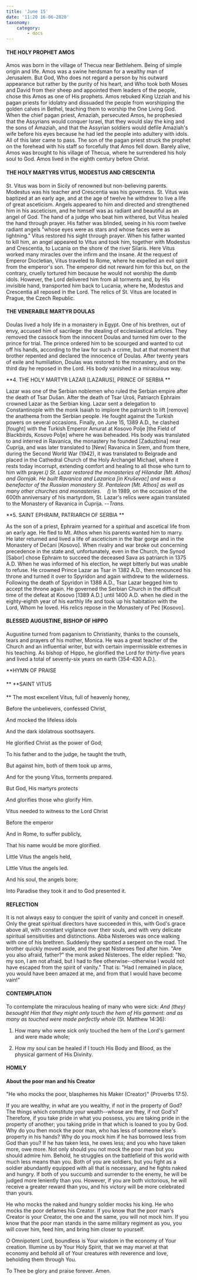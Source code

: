 ```yaml
---
title: 'June 15'
date: '11:20 16-06-2020'
taxonomy:
    category:
        - docs
---
```


#### THE HOLY PROPHET AMOS

Amos was born in the village of Thecua near Bethlehem. Being of simple origin and life. Amos was a swine herdsman for a wealthy man of Jerusalem. But God, Who does not regard a person by his outward appearance but rather by the purity of his heart, and Who took both Moses and David from their sheep and appointed them leaders of the people, chose this Amos as one of His prophets. Amos rebuked King Uzziah and his pagan priests for idolatry and dissuaded the people from worshipping the golden calves in Bethel, teaching them to worship the One Living God. When the chief pagan priest, Amaziah, persecuted Amos, he prophesied that the Assyrians would conquer Israel, that they would slay the king and the sons of Amaziah, and that the Assyrian soldiers would defile Amaziah's wife before his eyes because he had led the people into adultery with idols. All of this later came to pass. The son of the pagan priest struck the prophet on the forehead with his staff so forcefully that Amos fell down. Barely alive, Amos was brought to his village of Thecua, where he surrendered his holy soul to God. Amos lived in the eighth century before Christ.

#### THE HOLY MARTYRS VITUS, MODESTUS AND CRESCENTIA

St. Vitus was born in Sicily of renowned but non-believing parents. Modestus was his teacher and Crescentia was his governess. St. Vitus was baptized at an early age, and at the age of twelve he withdrew to live a life of great asceticism. Angels appeared to him and directed and strengthened him in his asceticism, and he himself was as radiant and beautiful as an angel of God. The hand of a judge who beat him withered, but Vitus healed the hand through prayer. His father was blinded, seeing in his room twelve radiant angels "whose eyes were as stars and whose faces were as lightning." Vitus restored his sight through prayer. When his father wanted to kill him, an angel appeared to Vitus and took him, together with Modestus and Crescentia, to Lucania on the shore of the river Silaris. Here Vitus worked many miracles over the infirm and the insane. At the request of Emperor Diocletian, Vitus traveled to Rome, where he expelled an evil spirit from the emperor's son. The emperor did not reward him for this but, on the contrary, cruelly tortured him because he would not worship the dumb idols. However, the Lord delivered him from all torments and, by His invisible hand, transported him back to Lucania, where he, Modestus and Crescentia all reposed in the Lord. The relics of St. Vitus are located in Prague, the Czech Republic.

#### THE VENERABLE MARTYR DOULAS

Doulas lived a holy life in a monastery in Egypt. One of his brethren, out of envy, accused him of sacrilege: the stealing of ecclesiastical articles. They removed the cassock from the innocent Doulas and turned him over to the prince for trial. The prince ordered him to be scourged and wanted to cut off his hands, according to the law for such a crime, but at that moment that brother repented and declared the innocence of Doulas. After twenty years of exile and humiliation, Doulas was restored to the monastery, and on the third day he reposed in the Lord. His body vanished in a miraculous way.

**4. THE HOLY MARTYR LAZAR [LAZARUS], PRINCE OF SERBIA
**

Lazar was one of the Serbian noblemen who ruled the Serbian empire after the death of Tsar Dušan. After the death of Tsar Uroš, Patriarch Ephraim crowned Lazar as the Serbian king. Lazar sent a delegation to Constantinople with the monk Isaiah to implore the patriarch to lift [remove] the anathema from the Serbian people. He fought against the Turkish powers on several occasions. Finally, on June 15, 1389 A.D., he clashed [fought] with the Turkish Emperor Amurat at Kosovo Polje [the Field of Blackbirds, Kosovo Polje] where he was beheaded. His body was translated to and interred in Ravanica, the monastery he founded [Zaduzbina] near Ćuprija, and was later translated to [New] Ravanica in Srem, and from there, during the Second World War (1942), it was translated to Belgrade and placed in the Cathedral Church of the Holy Archangel Michael, where it rests today incorrupt, extending comfort and healing to all those who turn to him with prayer.(*) St. Lazar restored the monasteries of Hilandar [Mt. Athos] and Gornjak. He built Ravanica and Lazarica [in Kruševac] and was a benefactor of the Russian monastery St. Pantaleon [Mt. Athos] as well as many other churches and monasteries.
   (*) In 1989, on the occasion of the 600th anniversary of his martyrdom, St. Lazar's relics were again translated to the Monastery of Ravanica in Ćuprija. --*Trans.*

**5. SAINT EPHRAIM, PATRIARCH OF SERBIA
**

As the son of a priest, Ephraim yearned for a spiritual and ascetical life from an early age. He fled to Mt. Athos when his parents wanted him to marry. He later returned and lived a life of asceticism in the Ibar gorge and in the Monastery of Dečani [Kosovo]. When rivalry and war broke out concerning precedence in the state and, unfortunately, even in the Church, the Synod [Sabor] chose Ephraim to succeed the deceased Sava as patriarch in 1375 A.D. When he was informed of his election, he wept bitterly but was unable to refuse. He crowned Prince Lazar as Tsar in 1382 A.D., then renounced his throne and turned it over to Spyridon and again withdrew to the wilderness. Following the death of Spyridon in 1388 A.D., Tsar Lazar begged him to accept the throne again. He governed the Serbian Church in the difficult time of the defeat at Kosovo [1389 A.D.] until 1400 A.D. when he died in the eighty-eighth year of his earthly life and took up his habitation with the Lord, Whom he loved. His relics repose in the Monastery of Peć [Kosovo].

#### BLESSED AUGUSTINE, BISHOP OF HIPPO

Augustine turned from paganism to Christianity, thanks to the counsels, tears and prayers of his mother, Monica. He was a great teacher of the Church and an influential writer, but with certain impermissible extremes in his teaching. As bishop of Hippo, he glorified the Lord for thirty-five years and lived a total of seventy-six years on earth (354-430 A.D.).


**HYMN OF PRAISE
####  
**
**SAINT VITUS
####  
**
The most excellent Vitus, full of heavenly honey,
 

Before the unbelievers, confessed Christ,
 

And mocked the lifeless idols
 

And the dark idolatrous soothsayers.
 

He glorified Christ as the power of God;
 

To his father and to the judge, he taught the truth,
 

But against him, both of them took up arms,
 

And for the young Vitus, torments prepared.


But God, His martyrs protects
 

And glorifies those who glorify Him.
 

Vitus needed to witness to the Lord Christ
 

Before the emperor
 

And in Rome, to suffer publicly,
 

That his name would be more glorified.
 

Little Vitus the angels held,
 

Little Vitus the angels led.
 

And his soul, the angels bore;
 

Into Paradise they took it and to God presented it.
 

#### REFLECTION

It is not always easy to conquer the spirit of vanity and conceit in oneself. Only the great spiritual directors have succeeded in this, with God's grace above all, with constant vigilance over their souls, and with very delicate spiritual sensitivities and distinctions. Abba Nisteroes was once walking with one of his brethren. Suddenly they spotted a serpent on the road. The brother quickly moved aside, and the great Nisteroes fled after him. "Are you also afraid, father?" the monk asked Nisteroes. The elder replied: "No, my son, I am not afraid, but I had to flee otherwise--otherwise I would not have escaped from the spirit of vanity." That is: "Had I remained in place, you would have been amazed at me, and from that I would have become vain!"


#### CONTEMPLATION


To contemplate the miraculous healing of many who were sick: *And (they) besought Him that they might only touch the hem of His garment: and as many as touched were made perfectly whole* (St. Matthew 14:36):

1.  How many who were sick only touched the hem of the Lord's garment and were made whole;

1.  How my soul can be healed if I touch His Body and Blood, as the physical garment of His Divinity.


#### HOMILY


#### About the poor man and his Creator

"He who mocks the poor, blasphemes his Maker (Creator)" (Proverbs 17:5).

If you are wealthy, in what are you wealthy, if not in the property of God? The things which constitute your wealth--whose are they, if not God's? Therefore, if you take pride in what you possess, you are taking pride in the property of another; you taking pride in that which is loaned to you by God. Why do you then mock the poor man, who has less of someone else's property in his hands? Why do you mock him if he has borrowed less from God than you? If he has taken less, he owes less; and you who have taken more, owe more. Not only should you not mock the poor man but you should admire him. Behold, he struggles on the battlefield of this world with much less means than you. Both of you are soldiers, but you fight as a soldier abundantly equipped with all that is necessary, and he fights naked and hungry. If both of you succumb and surrender to the enemy, he will be judged more leniently than you. However, if you are both victorious, he will receive a greater reward than you, and his victory will be more celebrated than yours.

He who mocks the naked and hungry soldier mocks his king. He who mocks the poor defames his Creator. If you know that the poor man's Creator is your Creator, the one and the same, you will not mock him. If you know that the poor man stands in the same military regiment as you, you will cover him, feed him, and bring him closer to yourself.

O Omnipotent Lord, boundless is Your wisdom in the economy of Your creation. Illumine us by Your Holy Spirit, that we may marvel at that economy and behold all of Your creatures with reverence and love, beholding them through You.

To Thee be glory and praise forever. Amen.

